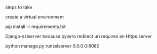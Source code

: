 steps to take

create a virtual environment

pip install -r requirements.txt


Django-sslserver because pyxero redirect uri requires an Https server


python manage.py runsslserver 0.0.0.0:8080

